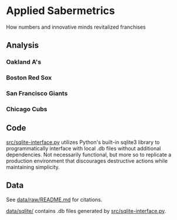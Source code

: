 # Applied Sabermetrics

How numbers and innovative minds revitalized franchises

## Analysis

### Oakland A's

### Boston Red Sox

### San Francisco Giants

### Chicago Cubs

## Code

[src/sqlite-interface.py](src/sqlite-interface.py) utilizes Python's built-in sqlite3 library to programmatically interface with local .db files without additional dependencies. Not necessarily functional, but more so to replicate a production environment that discourages destructive actions while maintaining simplicity.

## Data

See [data/raw/README.md](data/raw/README.md) for citations.

[data/sqlite/](data/sqlite/) contains .db files generated by [src/sqlite-interface.py](src/sqlite-interface.py).
